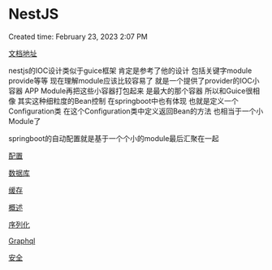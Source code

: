 # NestJS

Created time: February 23, 2023 2:07 PM

[文档地址](https://docs.nestjs.cn/)

nestjs的IOC设计类似于guice框架
肯定是参考了他的设计
包括关键字module provide等等
现在理解module应该比较容易了 就是一个提供了provider的IOC小容器
APP Module再把这些小容器打包起来 是最大的那个容器 所以和Guice很相像
其实这种细粒度的Bean控制 在springboot中也有体现
也就是定义一个Configuration类 在这个Configuration类中定义返回Bean的方法
也相当于一个小Module了
 
 springboot的自动配置就是基于一个个小的module最后汇聚在一起

[配置](NestJS%20b16472f57ac546e7ab5f801add6e021b/%E9%85%8D%E7%BD%AE%207989bd64f4eb4590a3ea6c41cc0256c3.md)

[数据库](NestJS%20b16472f57ac546e7ab5f801add6e021b/%E6%95%B0%E6%8D%AE%E5%BA%93%2052a87cb246424e73b33545f3cdca18bd.md)

[缓存](NestJS%20b16472f57ac546e7ab5f801add6e021b/%E7%BC%93%E5%AD%98%201593e22afdad42d18c2afd35d76595fc.md)

[概述](NestJS%20b16472f57ac546e7ab5f801add6e021b/%E6%A6%82%E8%BF%B0%20c901aeab80924932ad1c8abe4c589ad5.md)

[序列化](NestJS%20b16472f57ac546e7ab5f801add6e021b/%E5%BA%8F%E5%88%97%E5%8C%96%2084d6eb7e99044ad1b96e0c9b9d8accd3.md)

[Graphql](NestJS%20b16472f57ac546e7ab5f801add6e021b/Graphql%20c6738caf710c4977b8e1881c9b2ad5a8.md)

[安全](NestJS%20b16472f57ac546e7ab5f801add6e021b/%E5%AE%89%E5%85%A8%20a8703f2f0f644027bfe93d2a4b548ff7.md)